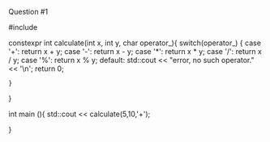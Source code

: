 Question #1

#include <iostream>

constexpr int calculate(int x, int y, char operator_){
    switch(operator_)
    {
        case '+':
            return x + y;
        case '-':
            return x - y;
        case '*':
            return x * y;
        case '/':
            return x / y;
        case '%':
            return x % y;
        default:
            std::cout << "error, no such operator." << '\n';
            return 0;

    }

}

int main (){
    std::cout << calculate(5,10,'+');


}
